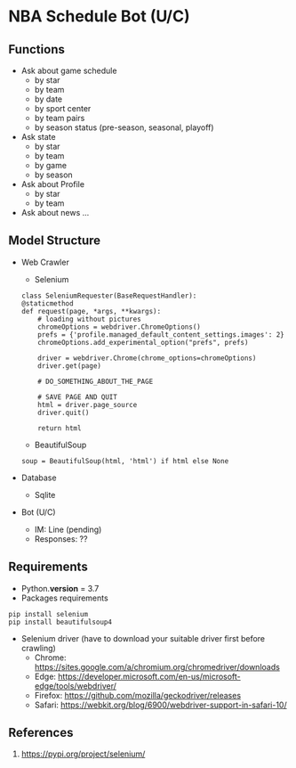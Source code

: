 # NBA Schedule Bot (U/C)
## Functions
- Ask about game schedule
    - by star
    - by team
    - by date
    - by sport center
    - by team pairs
    - by season status (pre-season, seasonal, playoff)
- Ask state
    - by star
    - by team
    - by game
    - by season
- Ask about Profile
    - by star
    - by team
- Ask about news
    ...
    
## Model Structure
- Web Crawler
    - Selenium
    ```python3
    class SeleniumRequester(BaseRequestHandler):
    @staticmethod
    def request(page, *args, **kwargs):
        # loading without pictures
        chromeOptions = webdriver.ChromeOptions()
        prefs = {'profile.managed_default_content_settings.images': 2}
        chromeOptions.add_experimental_option("prefs", prefs)
        
        driver = webdriver.Chrome(chrome_options=chromeOptions)
        driver.get(page)
        
        # DO_SOMETHING_ABOUT_THE_PAGE
        
        # SAVE PAGE AND QUIT
        html = driver.page_source
        driver.quit()
        
        return html
    ```
    - BeautifulSoup
    ```python3
    soup = BeautifulSoup(html, 'html') if html else None
    ```
- Database
    - Sqlite
    
- Bot (U/C)
    - IM: Line (pending)
    - Responses: ??


## Requirements
- Python.__version__ = 3.7
- Packages requirements
```
pip install selenium
pip install beautifulsoup4
```
- Selenium driver (have to download your suitable driver first before crawling)
    - Chrome: https://sites.google.com/a/chromium.org/chromedriver/downloads
    - Edge:	https://developer.microsoft.com/en-us/microsoft-edge/tools/webdriver/
    - Firefox: https://github.com/mozilla/geckodriver/releases
    - Safari: https://webkit.org/blog/6900/webdriver-support-in-safari-10/


## References
1. https://pypi.org/project/selenium/
